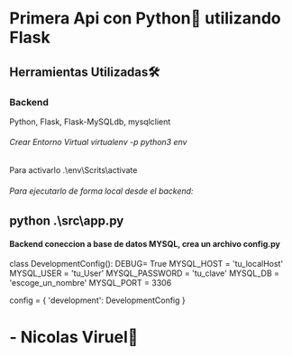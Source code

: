 # Primera Api con Python🐍 utilizando Flask


## Herramientas Utilizadas🛠️

### Backend
 Python, Flask, Flask-MySQLdb, mysqlclient

###### Crear Entorno Virtual virtualenv -p python3 env
Para activarlo .\env\Scrits\activate 

###### Para ejecutarlo de forma local desde el backend:
## python .\src\app.py



#### Backend coneccion a base de datos MYSQL, crea un archivo config.py

class DevelopmentConfig():
    DEBUG= True
    MYSQL_HOST = 'tu_localHost'
    MYSQL_USER = 'tu_User'
    MYSQL_PASSWORD = 'tu_clave'
    MYSQL_DB = 'escoge_un_nombre'
    MYSQL_PORT = 3306
    

config = {
    'development': DevelopmentConfig
}

# - Nicolas Viruel🐤
